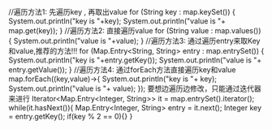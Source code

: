 //遍历方法1: 先遍历key , 再取出value
for (String key : map.keySet()) {
    System.out.println("key is "+key);
    System.out.println("value is "+ map.get(key));
}
//遍历方法2: 直接遍历value
for (String value : map.values()) {
    System.out.println("value is "+value);
}
//遍历方法3: 通过遍历entry来取Key和value,推荐的方法!!!
for (Map.Entry<String, String> entry : map.entrySet()) {
    System.out.println("key is "+entry.getKey());
    System.out.println("value is "+ entry.getValue());
}
//遍历方法4: 通过forEach方法直接遍历key和value
map.forEach((key,value)->{
    System.out.println("key is "+ key);
    System.out.println("value is "+ value);
});
要想边遍历边修改，只能通过迭代器来进行
Iterator<Map.Entry<Integer, String>> it = map.entrySet().iterator();
while(it.hasNext()){
    Map.Entry<Integer, String> entry = it.next();
    Integer key = entry.getKey();
    if(key % 2 == 0){}
}